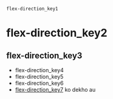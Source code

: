 ```ngMeta
flex-direction_key1
```
# flex-direction_key2
## flex-direction_key3
- flex-direction_key4
- flex-direction_key5
- flex-direction_key6
- [flex-direction_key7](http://codepen.io/navgurukul/pen/YNbNjV) ko dekho au
